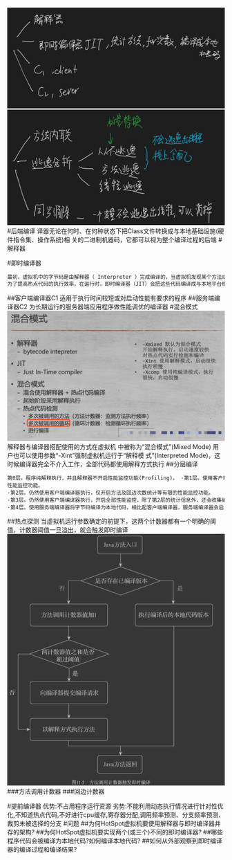 ![](.z_2_编译_05_后端编译_即时编译器_解释器_提前编译器_images/1f97df69.png)
![](.z_2_编译_05_后端编译_即时编译器_解释器_提前编译器_images/0fc56632.png)
#后端编译
译器无论在何时、在何种状态下把Class文件转换成与本地基础设施(硬件指令集、操作系统)相 关的二进制机器码，它都可以视为整个编译过程的后端
#解释器

#即时编译器
```asp
最初，虚拟机中的字节码是由解释器（ Interpreter ）完成编译的，当虚拟机发现某个方法或代码块的运行特别频繁的时候，就会把这些代码认定为“热点代码”。
为了提高热点代码的执行效率，在运行时，即时编译器（JIT）会把这些代码编译成与本地平台相关的机器码，并进行各层次的优化，然后保存到内存中
```
##客户端编译器C1
适用于执行时间较短或对启动性能有要求的程序
##服务端编译器C2
为长期运行的服务器端应用程序做性能调优的编译器
#混合模式
![](.z_2_编译_05_后端编译_即时编译器_解释器_提前编译器_images/91da7993.png)
解释器与编译器搭配使用的方式在虚拟机 中被称为“混合模式”(Mixed Mode)
用户也可以使用参数“-Xint”强制虚拟机运行于“解释模 式”(Interpreted Mode)，这时候编译器完全不介入工作，全部代码都使用解释方式执行
##分层编译
```asp
第0层。程序纯解释执行，并且解释器不开启性能监控功能(Profiling)。 ·第1层。使用客户端编译器将字节码编译为本地代码来运行，进行简单可靠的稳定优化，不开启
性能监控功能。
·第2层。仍然使用客户端编译器执行，仅开启方法及回边次数统计等有限的性能监控功能。
·第3层。仍然使用客户端编译器执行，开启全部性能监控，除了第2层的统计信息外，还会收集如 分支跳转、虚方法调用版本等全部的统计信息。
·第4层。使用服务端编译器将字节码编译为本地代码，相比起客户端编译器，服务端编译器会启 用更多编译耗时更长的优化，还会根据性能监控信息进行一些不可靠的激进优化。
```
##热点探测
当虚拟机运行参数确定的前提下，这两个计数器都有一个明确的阈 值，计数器阈值一旦溢出，就会触发即时编译
![](.z_2_编译_05_后端编译_即时编译器_解释器_images/9b281f16.png)
###方法调用计数器
###回边计数器

#提前编译器
优势:不占用程序运行资源
劣势:不能利用动态执行情况进行针对性优化,不知道热点代码,不好进行cpu缓存,寄存器分配,调用频率预测、分支频率预测、裁剪未被选择的分支
#问题
##为何HotSpot虚拟机要使用解释器与即时编译器并存的架构?
##为何HotSpot虚拟机要实现两个(或三个)不同的即时编译器?
##哪些程序代码会被编译为本地代码?如何编译本地代码?
##如何从外部观察到即时编译器的编译过程和编译结果?

